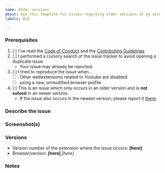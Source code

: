 ```yaml
---
name: Older versions 
about: Use this template for issues regarding older versions of my extension, which aren't related to the newest version.
labels: OLD

---
```

<!-- Replace the bracketed [...] placeholders with your own information. -->

<!-- Any additions, changes or removals is at the Authors discretion. 
You're free to counterargue (to a certain point) if you disagree with the decision. 
To avoid being banned, don't constantly re-open or create new (related) issue reports.
-->

### Prerequisites
<!-- Check the appropriate boxes before you submit your issue -->
1. [ ] I've read the [Code of Conduct](https://github.com/JohnyP36/YT-Nonstop/blob/main/.github/CODE_OF_CONDUCT.md) and the [Contributing Guidelines](https://github.com/JohnyP36/YT-Nonstop/blob/main/.github/CONTRIBUTING.md)
2. [ ] I performed a cursory search of the issue tracker to avoid opening a duplicate issue
    - Your issue may already be reported.
3. [ ] I tried to reproduce the issue when...
   - [ ] Other webextensions related to Youtube are disabled <!-- Just to ensure there is no issues or conflicts with other webbrowser extensions. -->
   - [ ] using a new, unmodified browser profile
4. [ ] This is an issue which only occurs in an older version and is **not solved** in an newer version.
    - If the issue also occurs in the newest version, please report it [there](https://github.com/JohnyP36/YT-Nonstop/issues/new?assignees=&labels=&template=newest+version.yml).

### Describe the issue
<!-- [Be as clear as possible: nobody can read mind, and nobody is looking at your issue over your shoulder.] --> 
<!-- Just a description of the issue when you visit the site. Or steps on reproducing this  -->

### Screenshot(s)
<!-- [Screenshot(s) for difficult to describe visual issues are **mandatory**. Post links instead of **Inline Images** for Screenshots containing **Adult material**.] -->

### Versions
- Version number of the extension where the issue occurs: **[here]**
- Browser/version: **[here]**,*[here]*

### Notes
<!-- [Add here the result of whatever investigation work you have done: please investigate the issues you report -- this prevents burdening other volunteers. This is especially true for issues arising from settings which are very different from default ones.] -->
<!-- If you have a screenshot of the issue or advert, this will help to highlight it. -->
